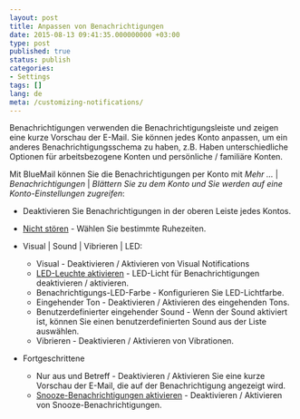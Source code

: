 ```yaml
---
layout: post
title: Anpassen von Benachrichtigungen
date: 2015-08-13 09:41:35.000000000 +03:00
type: post
published: true
status: publish
categories:
- Settings
tags: []
lang: de
meta: /customizing-notifications/
---
```


Benachrichtigungen verwenden die Benachrichtigungsleiste und zeigen eine kurze Vorschau der E-Mail. Sie können jedes Konto anpassen, um ein anderes Benachrichtigungsschema zu haben, z.B. Haben unterschiedliche Optionen für arbeitsbezogene Konten und persönliche / familiäre Konten.

Mit BlueMail können Sie die Benachrichtigungen per Konto mit *Mehr ...* \| *Benachrichtigungen* \| *Blättern Sie zu dem Konto und Sie werden auf eine Konto-Einstellungen zugreifen*:

* Deaktivieren Sie Benachrichtigungen in der oberen Leiste jedes Kontos.
* [Nicht stören](/disable-notifications-for-given-times/) - Wählen Sie bestimmte Ruhezeiten.
* Visual \| Sound \| Vibrieren \| LED:

    * Visual - Deaktivieren / Aktivieren von Visual Notifications
    * [LED-Leuchte aktivieren](/configure-leds-notification/) - LED-Licht für Benachrichtigungen deaktivieren / aktivieren.
    * Benachrichtigungs-LED-Farbe - Konfigurieren Sie LED-Lichtfarbe.
    * Eingehender Ton - Deaktivieren / Aktivieren des eingehenden Tons.
    * Benutzerdefinierter eingehender Sound - Wenn der Sound aktiviert ist, können Sie einen benutzerdefinierten Sound aus der Liste auswählen.
    * Vibrieren - Deaktivieren / Aktivieren von Vibrationen.
* Fortgeschrittene
    * Nur aus und Betreff - Deaktivieren / Aktivieren Sie eine kurze Vorschau der E-Mail, die auf der Benachrichtigung angezeigt wird.
    * [Snooze-Benachrichtigungen aktivieren](/snooze-notifications-or-reminders/) - Deaktivieren / Aktivieren von Snooze-Benachrichtigungen.
